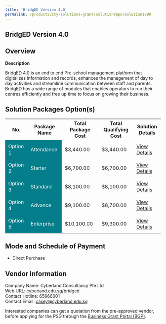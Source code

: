```yaml
---
title: 'BridgED Version 4.0'
permalink: /productivity-solutions-grant/solutionrepo/solution1890
---
```


## BridgED Version 4.0

## Overview

**Description**

BridgED 4.0 is an end to end Pre-school management platform that digitalizes information and records, enhances the management of day to day activities and streamline communication between staff and parents.  BridgED has a wide range of modules that enables operators to run their centres efficiently and free up time to focus on growing their business.

## Solution Packages Option(s)

<table>
<tr>
<th><b>No.</b></th>
<th><b>Package Name</b></th>
<th><b>Total Package Cost</b></th>
<th><b>Total Qualifying Cost</b></th>
<th><b>Solution Details</b></th>
</tr>
<tr>
<td style='padding: 10px; background-color: #037E8A; color: #FFFFFF;'>Option 1</td>
<td style='padding: 10px; background-color: #037E8A; color: #FFFFFF;'>Attendance</td>
<td style='padding: 10px;'>$3,440.00</td>
<td style='padding: 10px;'>$3,440.00</td>
<td style='padding: 10px;'><a href='/images/psg/Cyberland_BridgED_Desensitised_Annex3_Part1' target='_blank'>View Details</a></td>
</tr>
<tr>
<td style='padding: 10px; background-color: #037E8A; color: #FFFFFF;'>Option 2</td>
<td style='padding: 10px; background-color: #037E8A; color: #FFFFFF;'>Starter </td>
<td style='padding: 10px;'>$6,700.00</td>
<td style='padding: 10px;'>$6,700.00</td>
<td style='padding: 10px;'><a href='/images/psg/Cyberland_BridgED_Desensitised_Annex3_Part2' target='_blank'>View Details</a></td>
</tr>
<tr>
<td style='padding: 10px; background-color: #037E8A; color: #FFFFFF;'>Option 3</td>
<td style='padding: 10px; background-color: #037E8A; color: #FFFFFF;'>Standard</td>
<td style='padding: 10px;'>$8,100.00</td>
<td style='padding: 10px;'>$8,100.00</td>
<td style='padding: 10px;'><a href='/images/psg/Cyberland_BridgED_Desensitised_Annex3_Part3' target='_blank'>View Details</a></td>
</tr>
<tr>
<td style='padding: 10px; background-color: #037E8A; color: #FFFFFF;'>Option 4</td>
<td style='padding: 10px; background-color: #037E8A; color: #FFFFFF;'>Advance</td>
<td style='padding: 10px;'>$9,100.00</td>
<td style='padding: 10px;'>$8,700.00</td>
<td style='padding: 10px;'><a href='/images/psg/Cyberland_BridgED_Desensitised_Annex3_Part4' target='_blank'>View Details</a></td>
</tr>
<tr>
<td style='padding: 10px; background-color: #037E8A; color: #FFFFFF;'>Option 5</td>
<td style='padding: 10px; background-color: #037E8A; color: #FFFFFF;'>Enterprise</td>
<td style='padding: 10px;'>$10,100.00</td>
<td style='padding: 10px;'>$9,300.00</td>
<td style='padding: 10px;'><a href='/images/psg/Cyberland_BridgED_Desensitised_Annex3_Part5' target='_blank'>View Details</a></td>
</tr>
</table>

## Mode and Schedule of Payment

 - Direct Purchase

## Vendor Information

 Company Name: Cyberland Consultancy Pte Ltd<br>Web URL: cyberland.edu.sg/bridged <br>Contact Hotline: 65666601 <br>Contact Email: casey@cyberland.edu.sg <br>

Interested companies can get a quotation from the pre-approved vendor, before applying for the PSG through the <a href='https://www.businessgrants.gov.sg/' target='_blank' rel='noopener'>Business Grant Portal (BGP)</a>.

<script src="/jquery/resize-tables.js"></script>
